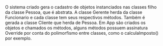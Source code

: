 O sistema criado gera o cadastro de objetos instanciados nas classes filho da classe Pessoa, que é abstrata. A classe Gerente herda da classe Funcionario e cada classe tem seus respectivos métodos.
Também é gerada a classe Cliente que herda de Pessoa. Em App são criados os objetos e chamados os métodos, alguns métodos possuem assinatura Override por conta do polimorfismo entre classes, como o calculaImposto() por exemplo.